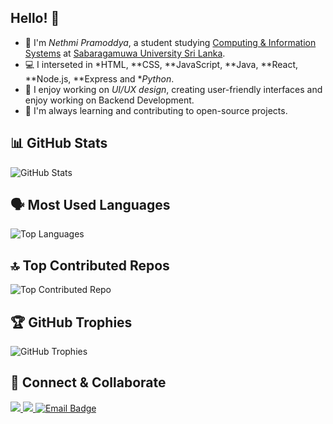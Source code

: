 ## Hello! 👋

- 👋 I'm *Nethmi Pramoddya*, a student studying [Computing & Information Systems](https://www.sab.ac.lk/computing/undergraduate/bsc-is-about) at [Sabaragamuwa University Sri Lanka](https://www.sab.ac.lk/).
- 💻 I interseted in *HTML, **CSS, **JavaScript, **Java,  **React,  **Node.js,  **Express and **Python*.
- 🎨 I enjoy working on *UI/UX design*, creating user-friendly interfaces and enjoy working on Backend Development.
- 🌱 I'm always learning and contributing to open-source projects.


## 📊 GitHub Stats
![GitHub Stats](https://github-readme-stats.vercel.app/api?username=NethmiPramoddya&show_icons=true&theme=cobalt&count_private=true&cache_seconds=1800)


## 🗣 Most Used Languages
![Top Languages](https://github-readme-stats.vercel.app/api/top-langs/?username=NethmiPramoddya&layout=compact&theme=cobalt&count_private=true)


## 🔝 Top Contributed Repos
![Top Contributed Repo](https://github-contributor-stats.vercel.app/api?username=NethmiPramoddya&limit=5&theme=tokyonight&combine_all_yearly_contributions=true)


## 🏆 GitHub Trophies
![GitHub Trophies](https://github-profile-trophy.vercel.app/?username=NethmiPramoddya&theme=highcontrast&no-frame=false&no-bg=true&margin-w=4)


## 💛 Connect & Collaborate

<div>
<a href="https://github.com/NethmiPramoddya">
  <img src="https://img.shields.io/badge/PORTFOLIO-000000?style=for-the-badge&logoColor=white" />
</a>
<a href="https://www.linkedin.com/in/nethmi-kathriarachchi-916bb7328/">
  <img src="https://img.shields.io/badge/LINKEDIN-0077B5?style=for-the-badge&logoColor=white" />
</a>
<a href="mailto:nethmik2001@gmail.com">
  <img src="https://img.shields.io/badge/EMAIL-D14836?style=for-the-badge&logo=Gmail&logoColor=white" alt="Email Badge" />
</a>

</div>



